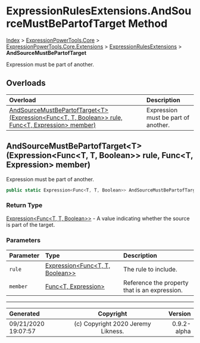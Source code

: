 ﻿# ExpressionRulesExtensions.AndSourceMustBePartofTarget Method

[Index](../index.md) > [ExpressionPowerTools.Core](ExpressionPowerTools.Core.a.md) > [ExpressionPowerTools.Core.Extensions](ExpressionPowerTools.Core.Extensions.n.md) > [ExpressionRulesExtensions](ExpressionPowerTools.Core.Extensions.ExpressionRulesExtensions.cs.md) > **AndSourceMustBePartofTarget**

Expression must be part of another.

## Overloads

| Overload | Description |
| :-- | :-- |
| [AndSourceMustBePartofTarget&lt;T>(Expression&lt;Func&lt;T, T, Boolean>> rule, Func&lt;T, Expression> member)](#andsourcemustbepartoftargettexpressionfunct-t-boolean-rule-funct-expression-member) | Expression must be part of another. |
## AndSourceMustBePartofTarget&lt;T>(Expression&lt;Func&lt;T, T, Boolean>> rule, Func&lt;T, Expression> member)

Expression must be part of another.

```csharp
public static Expression<Func<T, T, Boolean>> AndSourceMustBePartofTarget<T>(Expression<Func<T, T, Boolean>> rule, Func<T, Expression> member)
```

### Return Type

 [Expression&lt;Func&lt;T, T, Boolean>>](https://docs.microsoft.com/dotnet/api/system.linq.expressions.expression-1)  - A value indicating whether the source is part of the target.

### Parameters

| Parameter | Type | Description |
| :-- | :-- | :-- |
| `rule` | [Expression&lt;Func&lt;T, T, Boolean>>](https://docs.microsoft.com/dotnet/api/system.linq.expressions.expression-1) | The rule to include. |
| `member` | [Func&lt;T, Expression>](https://docs.microsoft.com/dotnet/api/system.func-2) | Reference the property that is an expression. |



---

| Generated | Copyright | Version |
| :-- | :-: | --: |
| 09/21/2020 19:07:57 | (c) Copyright 2020 Jeremy Likness. | 0.9.2-alpha |
